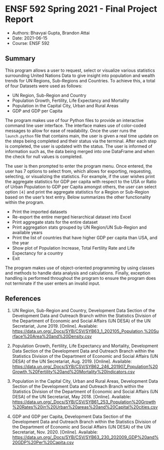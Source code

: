# ENSF 592 Spring 2021 - Final Project Report

* Authors: Bhavyai Gupta, Brandon Attai
* Date: 2021-06-15
* Course: ENSF 592

## Summary 
This program allows a user to request, select or visualize various statistics surrounding United Nations Data to give insight into population and wealth trends for UN Regions, Sub-Regions and Countries. To achieve this, a total of four Datasets were used as follows:

* UN Region, Sub-Region and Country
* Population Growth, Fertility, Life Expectancy and Mortality
* Population in the Capital City, Urban and Rural Areas
* GDP and GDP per Capita

The program makes use of four Python files to provide an interactive command line user interface. The interface makes use of color-coded messages to allow for ease of readability. Once the user runs the `launch.python` file that contains main, the user is given a real time update on the steps being completed and their status via the terminal. After each step is completed, the user is updated with the status. The user is informed of information such as, the data being merged into one DataFrame and when the check for null values is completed. 

The user is then prompted to enter the program menu. Once entered, the user has 7 options to select from, which allows for exporting, requesting, selecting, or visualizing the statistics. For example, if the user wishes print the aggregate statistics for GDP per capita with respect to the USA or Ratio of Urban Population to GDP per Capita amongst others, the user can select option `[4]` and print the aggregate statistics for a Region or Sub-Region based on the user’s text entry. Below summarizes the other functionality within the program. 

* Print the imported datasets
* Re-export the entire merged hierarchical dataset into Excel
* Print aggregate stats for the entire dataset
* Print aggregation stats grouped by UN Region/UN Sub-Region and available years
* Print the list of countries that have higher GDP per capita than USA, and the year
* Show plot of Population Increase, Total Fertility Rate and Life Expectancy for a country
* Exit

The program makes use of object-oriented programming by using classes and methods to handle data analysis and calculations. Finally, exception handling is performed throughout the program to ensure the program does not terminate if the user enters an invalid input. 

## References
1. UN Region, Sub-Region and Country, Development Data Section of the Development Data and Outreach Branch within the Statistics Division of the Department of Economic and Social Affairs (UN DESA) of the UN Secretariat, June 2019. [Online]. Available:
https://data.un.org/_Docs/SYB/CSV/SYB63_1_202105_Population,%20Surface%20Area%20and%20Density.csv

2. Population Growth, Fertility, Life Expectancy and Mortality, Development Data Section of the Development Data and Outreach Branch within the Statistics Division of the Department of Economic and Social Affairs (UN DESA) of the UN Secretariat, Aug. 2019. [Online]. Available: 
https://data.un.org/_Docs/SYB/CSV/SYB62_246_201907_Population%20Growth,%20Fertility%20and%20Mortality%20Indicators.csv

3. Population in the Capital City, Urban and Rural Areas, Development Data Section of the Development Data and Outreach Branch within the Statistics Division of the Department of Economic and Social Affairs (UN DESA) of the UN Secretariat, May 2018. [Online]. Available:
https://data.un.org/_Docs/SYB/CSV/SYB61_253_Population%20Growth%20Rates%20in%20Urban%20areas%20and%20Capital%20cities.csv

4. GDP and GDP per Capita, Development Data Section of the Development Data and Outreach Branch within the Statistics Division of the Department of Economic and Social Affairs (UN DESA) of the UN Secretariat, Nov. 2020. [Online]. Available:
https://data.un.org/_Docs/SYB/CSV/SYB63_230_202009_GDP%20and%20GDP%20Per%20Capita.csv 




